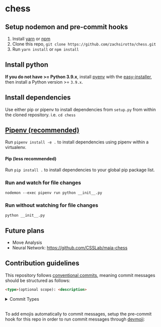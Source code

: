 # chess

## Setup nodemon and pre-commit hooks

1. Install [yarn](https://classic.yarnpkg.com/en/docs/install) or [npm](https://www.npmjs.com/get-npm)
2. Clone this repo, `git clone https://github.com/zachsirotto/chess.git`
3. Run `yarn install` or `npm install`

## Install python

**If you do not have >= Python 3.9.x**, install [pyenv](https://github.com/pyenv/pyenv) with the [easy-installer](https://github.com/pyenv/pyenv-installer#install), then install a Python version >= `3.9.x`.

## Install dependencies

Use either pip or pipenv to install dependencies from `setup.py` from within the cloned repository. i.e. `cd chess`

## [Pipenv (recommended)](https://github.com/pypa/pipenv)

Run `pipenv install -e .` to install dependencies using pipenv within a virtualenv.

#### Pip (less recommended)

Run `pip install .` to install dependencies to your global pip package list.

### Run and watch for file changes

`nodemon --exec pipenv run python __init__.py`

### Run without watching for file changes

`python __init__.py`

## Future plans

- Move Analysis
- Neural Network: https://github.com/CSSLab/maia-chess

## Contribution guidelines

This repository follows [conventional commits](https://www.conventionalcommits.org/), meaning commit messages should be structured as follows:

```html
<type>(optional scope): <description>
```

<details>
<summary>Commit Types</summary>

| Type     | Emoji                 | Markdown                    |
|:---------|:----------------------|:------------------------|
| feat     | :sparkles:            | `:sparkles:`            |
| fix      | :bug:                 | `:bug:`                 |
| docs     | :books:               | `:books:`               |
| style    | :gem:                 | `:gem:`                 |
| refactor | :hammer:              | `:hammer:`              |
| perf     | :rocket:              | `:rocket:`              |
| test     | :rotating_light:      | `:rotating_light:`      |
| build    | :package:             | `:package:`             |
| ci       | :construction_worker: | `:construction_worker:` |
| chore    | :wrench:              | `:wrench:`              |

</details>

<br>

To add emojis automatically to commit messages, setup the pre-commit hook for this repo in order to run commit messages through [devmoji](https://github.com/folke/devmoji):

